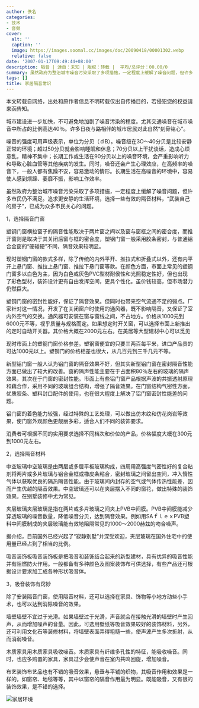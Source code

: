 ```yaml
---
author: 佚名
categories:
- 技术
- 音频
cover:
  alt: ''
  caption: ''
  image: https://images.soomal.cc/images/doc/20090418/00001302.webp
  relative: false
date: '2007-01-17T09:49:44+08:00'
description: 隔音 | 源自：未知 | 版权：转载 |  平均/总评分：00.00/0
summary: 虽然政府为整治城市噪音污染采取了多项措施，一定程度上缓解了噪音问题，但许多市民仍不满足。追求更安静的生活环境，选择一些有效的隔音材料，“武装自己的房子”，已成为众多市民关心的问题
tags: []
title: 家居隔音常识
---
```


本文转载自网络，出处和原作者信息不明转载仅出自传播目的，若侵犯您的权益请来函告知。

城市建设进一步加快，不可避免地加剧了噪音污染的程度。尤其交通噪音在城市噪音中所占的比例高达40％。许多日夜与路相伴的城市居民对此自然“刻骨铭心”。

噪音的强度可用声级表示，单位为分贝（ｄB）。噪音级在3O～40分贝是比较安静正常的环境；超过50分贝就会影响睡眠和休息；70分贝以上干扰谈话，造成心烦意乱，精神不集中；长期工作或生活在90分贝以上的噪音环境，会严重影响听力和导致心脏血管等其他疾病的发生。同时，噪音还会产生心理效应，在高频率的噪音下，一般人都有焦躁不安，容易激动的情形。长期生活在高噪音的环境中，容易使人感到烦躁、萎靡不振，影响工作效率。

虽然政府为整治城市噪音污染采取了多项措施，一定程度上缓解了噪音问题，但许多市民仍不满足。追求更安静的生活环境，选择一些有效的隔音材料，“武装自己的房子”，已成为众多市民关心的问题。

1，选择隔音门窗

塑钢门窗横拉窗子的隔音性能取决于两片窗之间以及窗与窗框之间的密合度，而推开窗则是取决于其关闭后窗与框的密合度，塑钢门窗一般采用胶条密封，与普通铝合金窗的“硬碰硬”不同，隔音效果较明显。

现时塑钢门窗的款式多样，除了传统的内外平开、推拉式和折叠式以外，还有内平开上悬门窗、推拉上悬门窗、推拉下悬门窗等款。在颜色方面，市面上常见的塑钢门窗多以白色为主，因为白色或灰色PVC型材耐侯性和光照稳定性好，但也出现了彩色型材，装饰设计更有自由发挥空间，更具个性化。虽价钱较高，但市场潜力仍然巨大。

塑钢门窗的密封性能好，保证了隔音效果。但同时也带来空气流通不足的弱点。厂家针对这一情况，开发了在关闭窗户时使用的通风器，既不影响隔音，又保证了室内外空气的交换。通风器可安装在窗与窗线之间，不占地方。价格从1000元到6000元不等，视乎质量与规格而定。如果想定时开关窗，可以选择市面上新推出的定时自动开关器。其价格大概在2000元左右。在美居等大型建材中心可以觅见

现时市面上的塑钢门窗价格参差。塑钢窗便宜的只要三两百每平米，进口产品贵的可达1000元以上。塑钢门的价格相差也很大，从几百元到三千几元不等。

新型铝门窗一般人认为铝门窗的隔音效果不好，但其实新型铝门窗在密封隔音性能方面已做出了较大的改善。窗的隔声性能主要在于占面积80％左右的玻璃的隔声效果，其次在于门窗的密封性能。市面上有些铝门窗产品根据声波的共振透射原理和藕合作，采用不同的玻璃组合结构，增强了隔音效果。在门窗结构气密性方面，优质胶条、塑料封口配件的使用，也在很大程度上解决了铝门窗密封性能差的问题。

铝门窗的着色能力较强，经过特殊的工艺处理，可以做出仿木纹和仿花岗岩等效果，使门窗外观颜色更靓丽多彩，适合人们不同的装饰要求。

消费者可根据不同的实用要求选择不同档次和价位的产品，价格幅度大概在300元到1000元左右。

2，选择隔音材料

中空玻璃中空玻璃是由两层或多层平板玻璃构成，四周用高强度气密性好的复合粘剂将两片或多片玻璃与铝合金框或橡皮条粘合，密封玻璃之间留出空间，冲入惰性气体以获取优良的隔热隔音性能。由于玻璃间内封存的空气或气体传热性能差，因而产生优越的隔音效果。中空玻璃还可以在夹层摆入不同的窗花，做出特殊的装饰效果。在别墅装修中尤为常见。

夹层玻璃夹层玻璃是指在两片或多片玻璃之间夹上PVB中间膜。PVB中间膜能减少穿透玻璃的噪音数量，降低噪音分贝，达到隔音效果。例如用SAｆｌｅｘPVB塑料中间膜制成的夹层玻璃能有效地阻隔常见的1000～2000赫兹的吻合噪声。

据介绍，目前国外已经兴起了“寂静别墅”并深受欢迎，夹层玻璃在国外住宅中的使用量已经占到了相当的比例。

吸音装饰板吸音装饰板是把吸音和装饰结合起来的新型建材，具有优异的吸音性能并有阻燃防火作用。一般都备有多种颜色及图案装饰布可供选择，有些产品还可根据设计要求加工成各种形状吸音体。

3，吸音装饰有窍妙

除了安装隔音门窗，使用隔音材料，还可以选择在家具、饰物等小地方动些小手术，也可以达到消除噪音的效果。

墙壁墙壁不宜过于光滑。如果墙壁过于光滑，声音就会在接触光滑的墙壁时产生回声，从而增加噪声的音量。因此，可选用壁纸等吸音效果较好的装饰材料，另外，还可利用文化石等装修材料，将墙壁表面弄得粗糙一些，使声波产生多次折射，从而消弱噪音。

木质家具用木质家具吸收噪音。木质家具有纤维多孔性的特征，能吸收噪音。同时，也应多购置的家具，家具过少会使声音在室内共鸣回旋，增加噪音。

布艺装饰布艺品也有不错的吸音效果，悬垂与平铺的织物，其吸音作用和效果是一样的，如窗帘、地毯等等，其中以窗帘的隔音作用最为明显。既能吸音，又有很的装饰效果，是不错的选择。

![家居环境](https://images.soomal.cc/images/doc/20090418/00001302.webp)